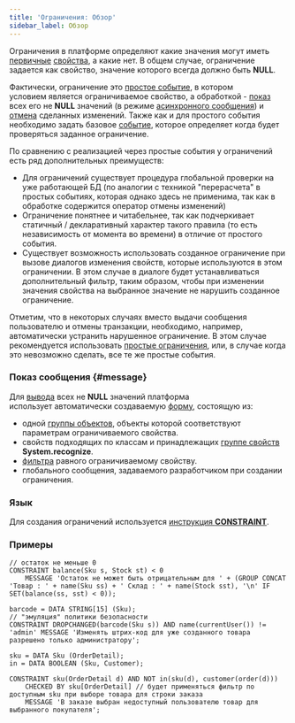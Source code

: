 ```yaml
---
title: 'Ограничения: Обзор'
sidebar_label: Обзор
---
```


Ограничения в платформе определяют какие значения могут иметь [первичные](Data_properties_DATA_.md) [свойства](Properties.md), а какие нет. В общем случае, ограничение задается как свойство, значение которого всегда должно быть **NULL**.

Фактически, ограничение это [простое событие](Simple_event.md), в котором условием является ограничиваемое свойство, а обработкой - [показ](#message) всех его не **NULL** значений (в режиме [асинхронного сообщения](In_a_print_view_PRINT_.md#interactive)) и [отмена](Cancel_changes_CANCEL_.md) сделанных изменений. Также как и для простого события необходимо задать базовое [событие](Events.md), которое определяет когда будет проверяться заданное ограничение. 

По сравнению с реализацией через простые события у ограничений есть ряд дополнительных преимуществ:

-   Для ограничений существует процедура глобальной проверки на уже работающей БД (по аналогии с техникой "перерасчета" в простых событиях, которая однако здесь не применима, так как в обработке содержится оператор отмены изменений)
-   Ограничение понятнее и читабельнее, так как подчеркивает статичный / декларативный характер такого правила (то есть независимость от момента во времени) в отличие от простого события.
-   Существует возможность использовать созданное ограничение при вызове диалогов изменения свойств, которые используются в этом ограничении. В этом случае в диалоге будет устанавливаться дополнительный фильтр, таким образом, чтобы при изменении значения свойства на выбранное значение не нарушить созданное ограничение.

Отметим, что в некоторых случаях вместо выдачи сообщения пользователю и отмены транзакции, необходимо, например, автоматически устранить нарушенное ограничение. В этом случае рекомендуется использовать [простые ограничения](Simple_constraints.md), или, в случае когда это невозможно сделать, все те же простые события.

### Показ сообщения {#message}

Для [вывода](In_a_print_view_PRINT_.md) всех не **NULL** значений платформа использует автоматически создаваемую [форму](Forms.md), состоящую из:

-   одной [группы объектов](Form_structure.md#objects), объекты которой соответствуют параметрам ограничиваемого свойства.
-   свойств подходящих по классам и принадлежащих [группе свойств](Groups_of_properties_and_actions.md) **System.recognize**.
-   [фильтра](Form_structure.md#filters) равного ограничиваемому свойству.
-   глобального сообщения, задаваемого разработчиком при создании ограничения.

### Язык

Для создания ограничений используется [инструкция **CONSTRAINT**](CONSTRAINT_instruction.md). 

### Примеры

```lsf
// остаток не меньше 0
CONSTRAINT balance(Sku s, Stock st) < 0
    MESSAGE 'Остаток не может быть отрицательным для ' + (GROUP CONCAT 'Товар : ' + name(Sku ss) + ' Склад : ' + name(Stock sst), '\n' IF SET(balance(ss, sst) < 0));

barcode = DATA STRING[15] (Sku);
// "эмуляция" политики безопасности
CONSTRAINT DROPCHANGED(barcode(Sku s)) AND name(currentUser()) != 'admin' MESSAGE 'Изменять штрих-код для уже созданного товара разрешено только администратору';

sku = DATA Sku (OrderDetail);
in = DATA BOOLEAN (Sku, Customer);

CONSTRAINT sku(OrderDetail d) AND NOT in(sku(d), customer(order(d)))
    CHECKED BY sku[OrderDetail] // будет применяться фильтр по доступным sku при выборе товара для строки заказа
    MESSAGE 'В заказе выбран недоступный пользователю товар для выбранного покупателя';
```

